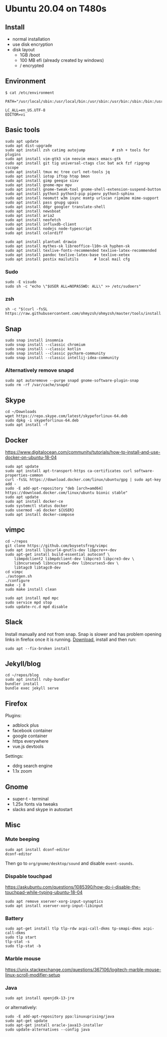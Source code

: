 # Ubuntu 20.04 on T480s

## Install

* normal installation
* use disk encryption
* disk layout
    * 1GB /boot
    * 100 MB efi (already created by windows)
    * / encrypted
     
## Environment

    $ cat /etc/environment

    PATH="/usr/local/sbin:/usr/local/bin:/usr/sbin:/usr/bin:/sbin:/bin:/usr/games:/usr/local/games"

    LC_ALL=en_US.UTF-8
    EDITOR=vi

## Basic tools

    sudo apt update
    sudo apt dist-upgrade
    sudo apt install zsh catimg autojump            # zsh + tools for plugins
    sudo apt install vim-gtk3 vim neovim emacs emacs-gtk
    sudo apt install git tig universal-ctags cloc bat ack fzf ripgrep cscope
    sudo apt install tmux mc tree curl net-tools jq
    sudo apt install iotop iftop htop bmon
    sudo apt install gimp geeqie sixv
    sudo apt install gnome-mpv mpv
    sudo apt install gnome-tweak-tool gnome-shell-extension-suspend-button
    sudo apt install python3 python3-pip pipenv python3-sphinx
    sudo apt install neomutt w3m isync msmtp urlscan ripmime mime-support 
    sudo apt install pass gnupg upass
    sudo apt install ddgr googler translate-shell
    sudo apt install newsboat
    sudo apt install aria2
    sudo apt install neofetch 
    sudo apt install influxdb-client
    sudo apt install nodejs node-typescript
    sudo apt install colordiff

    sudo apt install plantuml drawio
    sudo apt install mythes-sk libreoffice-l10n-sk hyphen-sk
    sudo apt install texlive-fonts-recommended texlive-latex-recommended 
    sudo apt install pandoc texlive-latex-base texlive-xetex
    sudo apt install postix mailutils       # local mail cfg

### Sudo

    sudo -E visudo
    sudo sh -c "echo \"$USER ALL=NOPASSWD: ALL\" >> /etc/sudoers"
    
### zsh

    sh -c "$(curl -fsSL https://raw.githubusercontent.com/ohmyzsh/ohmyzsh/master/tools/install.sh)"

## Snap

    sudo snap install insomnia 
    sudo snap install --classic chromium
    sudo snap install --classic kotlin
    sudo snap install --classic pycharm-community
    sudo snap install --classic intellij-idea-community

### Alternatively remove snapd

	sudo apt autoremove --purge snapd gnome-software-plugin-snap
	sudo rm -rf /var/cache/snapd/


## Skype

    cd ~/Downloads
    wget https://repo.skype.com/latest/skypeforlinux-64.deb
    sudo dpkg -i skypeforlinux-64.deb
    sudo apt install -f


## Docker
https://www.digitalocean.com/community/tutorials/how-to-install-and-use-docker-on-ubuntu-18-04

    sudo apt update
    sudo apt install apt-transport-https ca-certificates curl software-properties-common
    curl -fsSL https://download.docker.com/linux/ubuntu/gpg | sudo apt-key add -
    sudo -E add-apt-repository "deb [arch=amd64] https://download.docker.com/linux/ubuntu bionic stable"
    sudo apt update
    sudo apt install docker-ce
    sudo systemctl status docker
    sudo usermod -aG docker ${USER}
    sudo apt install docker-compose

## vimpc

    cd ~/repos
    git clone https://github.com/boysetsfrog/vimpc
    sudo apt install libcurl4-gnutls-dev libpcre++-dev 
    sudo apt-get install build-essential autoconf \
        libmpdclient2 libmpdclient-dev libpcre3 libpcre3-dev \
        libncursesw5 libncursesw5-dev libncurses5-dev \
        libtagc0 libtagc0-dev
    cd vimpc
    ./autogen.sh
    ./configure
    make -j 8
    sudo make install clean
    
    sudo apt install mpd mpc
    sudo service mpd stop
    sudo update-rc.d mpd disable

    
## Slack 

Install manually and not from snap. Snap is slower and has problem opening links in firefox once it is running. [Download](https://slack.com/intl/en-cz/downloads/instructions/ubuntu), install and then run:

    sudo apt --fix-broken install
    
    
## Jekyll/blog

    cd ~/repos/blog
    sudo apt install ruby-bundler
    bundler install
    bundle exec jekyll serve

        
## Firefox

Plugins:
* adblock plus
* facebook container
* google container
* https everywhere
* vue.js devtools
 
Settings:
* ddrg search engine
* 1.1x zoom

    
## Gnome

* super-t - terminal
* 1.25x fonts via tweaks
* slacks and skype in autostart


## Misc

### Mute beeping

    sudo apt install dconf-editor
    dconf-editor
    
Then go to `org/gnome/desktop/sound` and disable `event-sounds`.


### Dispable touchpad
https://askubuntu.com/questions/1085390/how-do-i-disable-the-touchpad-while-typing-ubuntu-18-04

    sudo apt remove xserver-xorg-input-synaptics
    sudo apt install xserver-xorg-input-libinput

### Battery

    sudo apt-get install tlp tlp-rdw acpi-call-dkms tp-smapi-dkms acpi-call-dkms
    sudo tlp start
    tlp-stat -s
    sudo tlp-stat -b
    
    
### Marble mouse

https://unix.stackexchange.com/questions/367106/logitech-marble-mouse-linux-scroll-modifier-setup


### Java

    sudo apt install openjdk-13-jre

or alternatively:

    sudo -E add-apt-repository ppa:linuxuprising/java
    sudo apt-get update
    sudo apt-get install oracle-java13-installer
    sudo update-alternatives --config java
